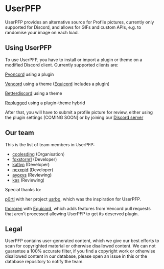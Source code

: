 # UserPFP

UserPFP provides an alternative source for Profile pictures, currently only supported for Discord, and allows for GIFs and custom APIs, e.g. to randomise your image on each load.

## Using UserPFP

To use UserPFP, you have to install or import a plugin or theme on a modified Discord client. Currently supported clients are:

[Pyoncord](https://github.com/pyoncord) using a plugin

[Vencord](https://vencord.dev) using a theme ([Equicord](https://github.com/Equicord/Equicord) includes a plugin)

[Betterdiscord](https://betterdiscord.app) using a theme

[Replugged](https://replugged.dev/) using a plugin-theme hybrid

After that, you will have to submit a profile picture for review, either using the plugin settings [COMING SOON] or by joining our [Discord server](https://discord.gg/userpfp-1129784704267210844)

## Our team

This is the list of team members in UserPFP:

- [coolesding](https://github.com/coolesding) (Organisation)
- [foxstorm1](https://github.com/Yeetov) (Developer)
- [katlyn](https://github.com/katlyn) (Developer)
- [nexxpid](https://github.com/nexpid) (Developer)
- [ayoxys](https://discord.com/users/500212086765518858) (Reviewing)
- [kas](https://discord.com/users/883815804683030539) (Reviewing)

Special thanks to:

[p0rtl](https://github.com/p0rtL6) with her project [usrbg](https://github.com/Discord-Custom-Covers/usrbg), which was the inspiration for UserPFP.

[thororen](https://github.com/thororen1234) with [Equicord](https://github.com/Equicord/Equicord), which adds features from Vencord pull requests that aren't processed allowing UserPFP to get its deserved plugin.

## Legal

UserPFP contains user-generated content, which we give our best efforts to scan for copyrighted material or otherwise disallowed content. We can not guarantee a 100% accurate filter, if you find a copyright work or otherwise disallowed content in our database, please open an issue in this or the database repository to notify the team.